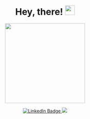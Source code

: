 <div id="badges" align="center">
  <h1>
  Hey, there!
  <img src="https://media.giphy.com/media/hvRJCLFzcasrR4ia7z/giphy.gif" width="30px"/>
</h1>
</div>

<div id="header" align="center">
  <img src="https://media.giphy.com/media/L1R1tvI9svkIWwpVYr/giphy.gif" width="250"/>
</div>

<p></p>

<div id="badges" align="center">
  <a href="https://www.linkedin.com/in/disha-pandit-ab935a172/">
    <img src="https://img.shields.io/badge/LinkedIn-darkblue?style=plastic&logo=linkedin&logoColor=white" alt="LinkedIn Badge"/>
  </a>
  <a href="https://www.instagram.com/__d.i.s.h.a.__/">
    <img src="https://img.shields.io/badge/Instagram-darkmagenta?logo=instagram&logoColor=white&style=plastic"/>
  </a>
</div>
<div id="badges" align="center">
  <img src="https://komarev.com/ghpvc/?username=DishaPandit&style=flat-sqaure&color=brightgreen" alt=""/>
 </div>
 
 
